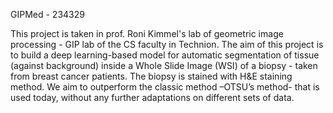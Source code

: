 GIPMed - 234329

This project is taken in prof. Roni Kimmel's lab of geometric image processing - GIP lab of the CS faculty in Technion. 
The aim of this project is to build a deep learning-based model for automatic segmentation of tissue (against background) inside a Whole Slide Image (WSI) of a biopsy - taken from breast cancer patients. The biopsy is stained with H&E staining method.
We aim to outperform the classic method –OTSU’s method-  that is used today, without any further adaptations on different sets of data.
